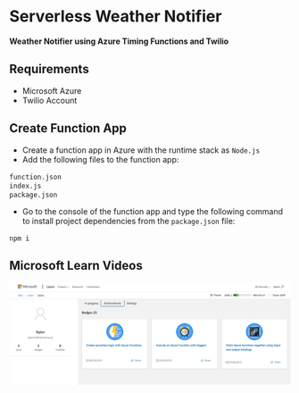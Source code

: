 # Serverless Weather Notifier

__Weather Notifier using Azure Timing Functions and Twilio__

## Requirements
- Microsoft Azure
- Twilio Account

## Create Function App
- Create a function app in Azure with the runtime stack as `Node.js`
- Add the following files to the function app:
```
function.json
index.js
package.json
```
- Go to the console of the function app and type the following command to install project dependencies from the `package.json` file: 
```
npm i
```

##  Microsoft Learn Videos
![alt text](/img/microsoft-learn.png "Microsoft Learn Videos Completed")